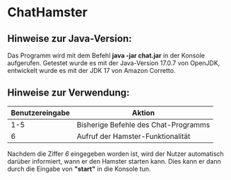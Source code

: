 # ChatHamster
## Hinweise zur Java-Version:
Das Programm wird mit dem Befehl **java -jar chat.jar** in der Konsole aufgerufen. Getestet wurde es mit
der Java-Version 17.0.7 von OpenJDK, entwickelt wurde es mit der JDK 17 von Amazon Corretto.

## Hinweise zur Verwendung:
|Benutzereingabe|Aktion|
|-|-|
|1-5|Bisherige Befehle des Chat-Programms|
|6|Aufruf der Hamster-Funktionalität|

Nachdem die Ziffer *6* eingegeben worden ist, wird der Nutzer automatisch darüber informiert, wann er den Hamster starten kann.
Dies kann er dann durch die Eingabe von **"start"** in die Konsole tun.
